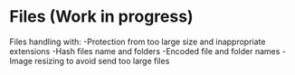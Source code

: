 # Files (Work in progress)



Files handling with:
-Protection from too large size and inappropriate extensions
-Hash files name and folders 
-Encoded file and folder names
-Image resizing to avoid send too large files
